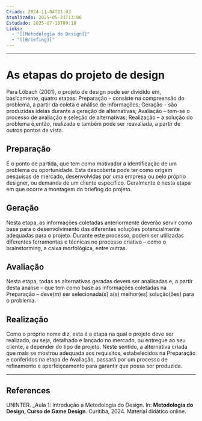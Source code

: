 ```yaml
---
Criado: 2024-11-04T21:03
Atualizado: 2025-05-23T13:06
Estudado: 2025-07-16T09:18
Links:
  - "[[Metodologia do Design]]"
  - "[[Briefing]]"
---
```

---
# As etapas do projeto de design

Para Löbach (2001), o projeto de design pode ser dividido em, basicamente, quatro etapas: Preparação – consiste na compreensão do problema, a partir da coleta e análise de informações; Geração – são produzidas ideias durante a geração de alternativas; Avaliação – tem-se o processo de avaliação e seleção de alternativas; Realização – a solução do problema é,então, realizada e também pode ser reavaliada, a partir de outros pontos de vista.

## Preparação

É o ponto de partida, que tem como motivador a identificação de um problema ou oportunidade. Esta descoberta pode ter como origem pesquisas de mercado, desenvolvidas por uma empresa ou pelo próprio designer, ou demanda de um cliente específico. Geralmente é nesta etapa em que ocorre a montagem do briefing do projeto.

## Geração

Nesta etapa, as informações coletadas anteriormente deverão servir como base para o desenvolvimento das diferentes soluções potencialmente adequadas para o projeto. Durante este processo, podem ser utilizadas diferentes ferramentas e técnicas no processo criativo – como o brainstorming, a caixa morfológica, entre outras.

## Avaliação 

Nesta etapa, todas as alternativas geradas devem ser analisadas e, a partir desta análise – que tem como base as informações coletadas na Preparação – deve(m) ser selecionada(s) a(s) melhor(es) solução(ões) para o problema.

## Realização 

Como o próprio nome diz, esta é a etapa na qual o projeto deve ser realizado, ou seja, detalhado e lançado no mercado, ou entregue ao seu cliente, a depender do tipo de projeto. Neste sentido, a alternativa criada que mais se mostrou adequada aos requisitos, estabelecidos na Preparação e conferidos na etapa de Avaliação, passará por um processo de refinamento e aperfeiçoamento para garantir que possa ser produzida.

---

## References

UNINTER.  _Aula 1: Introdução a Metodologia do Design. In: **Metodologia do Design, Curso de Game Design**. Curitiba, 2024. Material didático online.
